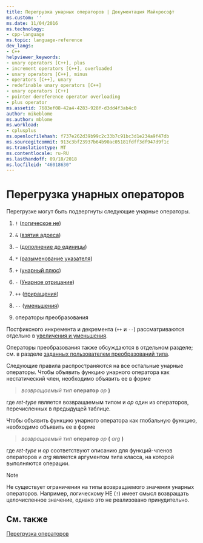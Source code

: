 ```yaml
---
title: Перегрузка унарных операторов | Документация Майкрософт
ms.custom: ''
ms.date: 11/04/2016
ms.technology:
- cpp-language
ms.topic: language-reference
dev_langs:
- C++
helpviewer_keywords:
- unary operators [C++], plus
- increment operators [C++], overloaded
- unary operators [C++], minus
- operators [C++], unary
- redefinable unary operators [C++]
- unary operators [C++]
- pointer dereference operator overloading
- plus operator
ms.assetid: 7683ef08-42a4-4283-928f-d3dd4f3ab4c0
author: mikeblome
ms.author: mblome
ms.workload:
- cplusplus
ms.openlocfilehash: f737e262d39b99c2c33b7c91bc3d1e234a9f47db
ms.sourcegitcommit: 913c3bf23937b64b90ac05181fdff3df947d9f1c
ms.translationtype: MT
ms.contentlocale: ru-RU
ms.lasthandoff: 09/18/2018
ms.locfileid: "46018630"
---
```

# <a name="overloading-unary-operators"></a>Перегрузка унарных операторов

Перегрузке могут быть подвергнуты следующие унарные операторы.

1. `!` ([логическое не](../cpp/logical-negation-operator-exclpt.md))

1. `&` ([взятия адреса](../cpp/address-of-operator-amp.md))

1. `~` ([дополнение до единицы](../cpp/one-s-complement-operator-tilde.md))

1. `*` ([разыменование указателя](../cpp/indirection-operator-star.md))

1. `+` ([унарный плюс](../cpp/additive-operators-plus-and.md))

1. `-` ([Унарное отрицание](../cpp/additive-operators-plus-and.md))

1. `++` ([приращения](../cpp/prefix-increment-and-decrement-operators-increment-and-decrement.md))

1. `--` ([уменьшения](../cpp/prefix-increment-and-decrement-operators-increment-and-decrement.md))

9. операторы преобразования

Постфиксного инкремента и декремента (`++` и `--`) рассматриваются отдельно в [увеличения и уменьшения](../cpp/increment-and-decrement-operator-overloading-cpp.md).

Операторы преобразования также обсуждаются в отдельном разделе; см. в разделе [заданных пользователем преобразований типа](../cpp/user-defined-type-conversions-cpp.md).

Следующие правила распространяются на все остальные унарные операторы. Чтобы объявить функцию унарного оператора как нестатический член, необходимо объявить ее в форме

> *возвращаемый тип* **оператор** *op* **)**

где *ret-type* является возвращаемым типом и *op* один из операторов, перечисленных в предыдущей таблице.

Чтобы объявить функцию унарного оператора как глобальную функцию, необходимо объявить ее в форме

> *возвращаемый тип* **оператор** *op* **(** *arg* **)**

где *ret-type* и *op* соответствуют описанию для функций-членов операторов и *arg* является аргументом типа класса, на которой выполняются операции.

> [!NOTE]
>  Не существует ограничения на типы возвращаемого значения унарных операторов. Например, логическому НЕ (`!`) имеет смысл возвращать целочисленное значение, однако это не реализовано принудительно.

## <a name="see-also"></a>См. также

[Перегрузка операторов](../cpp/operator-overloading.md)